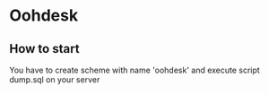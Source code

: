 # Oohdesk

## How to start

You have to create scheme with name 'oohdesk' and execute script dump.sql on your server